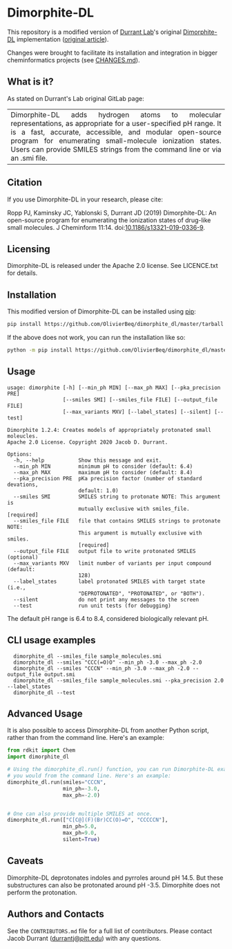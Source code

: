 Dimorphite-DL
=============

This repository is a modified version of [Durrant Lab](https://durrantlab.pitt.edu/)'s original [Dimorphite-DL](https://git.durrantlab.pitt.edu/jdurrant/dimorphite_dl) implementation ([original article](https://www.doi.org/10.1186/s13321-019-0336-9)).

Changes were brought to facilitate its installation and integration in bigger cheminformatics projects (see [CHANGES.md](CHANGES.md)).

What is it?
-----------

As stated on Durrant's Lab original GitLab page: 
<table>
  <tr>
    <td align="justify">
Dimorphite-DL adds hydrogen atoms to molecular representations, as appropriate
for a user-specified pH range. 
It is a fast, accurate, accessible, and modular open-source program for enumerating small-molecule ionization states.  
Users can provide SMILES strings from the command line or via an .smi file.
</td>
  </tr>
</table>

Citation
--------

If you use Dimorphite-DL in your research, please cite:

Ropp PJ, Kaminsky JC, Yablonski S, Durrant JD (2019) Dimorphite-DL: An
open-source program for enumerating the ionization states of drug-like small
molecules. J Cheminform 11:14. doi:[10.1186/s13321-019-0336-9](https://www.doi.org/10.1186/s13321-019-0336-9).

Licensing
---------

Dimorphite-DL is released under the Apache 2.0 license. See LICENCE.txt for
details.

Installation
---------

This modified version of Dimorphite-DL can be installed using [pip](https://pip.pypa.io/en/stable/getting-started/):
```bash
pip install https://github.com/OlivierBeq/dimorphite_dl/master/tarball
```
If the above does not work, you can run the installation like so:
```bash
python -m pip install https://github.com/OlivierBeq/dimorphite_dl/master/tarball
```



Usage
-----

```
usage: dimorphite [-h] [--min_ph MIN] [--max_ph MAX] [--pka_precision PRE]
                  [--smiles SMI] [--smiles_file FILE] [--output_file FILE]
                  [--max_variants MXV] [--label_states] [--silent] [--test]

Dimorphite 1.2.4: Creates models of appropriately protonated small moleucles.
Apache 2.0 License. Copyright 2020 Jacob D. Durrant.

Options:
  -h, --help           Show this message and exit.
  --min_ph MIN         minimum pH to consider (default: 6.4)
  --max_ph MAX         maximum pH to consider (default: 8.4)
  --pka_precision PRE  pKa precision factor (number of standard devations,
                       default: 1.0)
  --smiles SMI         SMILES string to protonate NOTE: This argument is
                       mutually exclusive with smiles_file.  [required]
  --smiles_file FILE   file that contains SMILES strings to protonate NOTE:
                       This argument is mutually exclusive with smiles.
                       [required]
  --output_file FILE   output file to write protonated SMILES (optional)
  --max_variants MXV   limit number of variants per input compound (default:
                       128)
  --label_states       label protonated SMILES with target state (i.e.,
                       "DEPROTONATED", "PROTONATED", or "BOTH").
  --silent             do not print any messages to the screen
  --test               run unit tests (for debugging)
```

The default pH range is 6.4 to 8.4, considered biologically relevant pH.

CLI usage examples
--------

```
  dimorphite_dl --smiles_file sample_molecules.smi
  dimorphite_dl --smiles "CCC(=O)O" --min_ph -3.0 --max_ph -2.0
  dimorphite_dl --smiles "CCCN" --min_ph -3.0 --max_ph -2.0 --output_file output.smi
  dimorphite_dl --smiles_file sample_molecules.smi --pka_precision 2.0 --label_states
  dimorphite_dl --test
```

Advanced Usage
--------------

It is also possible to access Dimorphite-DL from another Python script, rather
than from the command line. Here's an example:

```python
from rdkit import Chem
import dimorphite_dl

# Using the dimorphite_dl.run() function, you can run Dimorphite-DL exactly as
# you would from the command line. Here's an example:
dimorphite_dl.run(smiles="CCCN",
                  min_ph=-3.0,
                  max_ph=-2.0)


# One can also provide multiple SMILES at once.
dimorphite_dl.run(["C[C@](F)(Br)CC(O)=O", "CCCCCN"],
                  min_ph=5.0,
                  max_ph=9.0,
                  silent=True)
```

Caveats
-------

Dimorphite-DL deprotonates indoles and pyrroles around pH 14.5. But these
substructures can also be protonated around pH -3.5. Dimorphite does not
perform the protonation.

Authors and Contacts
--------------------

See the `CONTRIBUTORS.md` file for a full list of contributors. Please contact
Jacob Durrant (durrantj@pitt.edu) with any questions.

